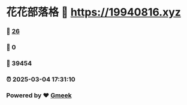 # 花花部落格 :link: https://19940816.xyz 
### :page_facing_up: [26](https://19940816.xyz/tag.html) 
### :speech_balloon: 0 
### :hibiscus: 39454 
### :alarm_clock: 2025-03-04 17:31:10 
### Powered by :heart: [Gmeek](https://github.com/Meekdai/Gmeek)
